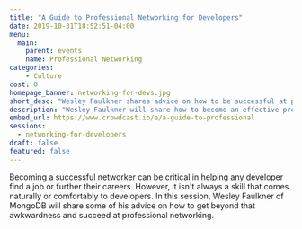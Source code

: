 ```yaml
---
title: "A Guide to Professional Networking for Developers"
date: 2019-10-31T18:52:51-04:00
menu:
  main:
    parent: events
    name: Professional Networking
categories:
    - Culture
cost: 0
homepage_banner: networking-for-devs.jpg
short_desc: "Wesley Faulkner shares advice on how to be successful at professional networking as a developer."
description: "Wesley Faulkner will share how to become an effective professional networker as a developer and shift away from looking at these interactions as transactional."
embed_url: https://www.crowdcast.io/e/a-guide-to-professional
sessions:
  - networking-for-developers
draft: false
featured: false
---
```


Becoming a successful networker can be critical in helping any developer find a job or further their careers. However, it isn't always a skill that comes naturally or comfortably to developers. In this session, Wesley Faulkner of MongoDB will share some of his advice on how to get beyond that awkwardness and succeed at professional networking.